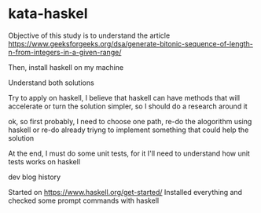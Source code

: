 # kata-haskel

Objective of this study is to understand the article 
https://www.geeksforgeeks.org/dsa/generate-bitonic-sequence-of-length-n-from-integers-in-a-given-range/

Then, install haskell on my machine

Understand both solutions

Try to apply on haskell, I believe that haskell can have methods that will accelerate or turn the solution simpler, so I should do a research around it

ok, so first probably, I need to choose one path, re-do the alogorithm using haskell or re-do already triyng to implement something that could help the solution

At the end, I must do some unit tests, for it I'll need to understand how unit tests works on haskell

dev blog history

Started on https://www.haskell.org/get-started/
Installed everything and checked some prompt commands with haskell